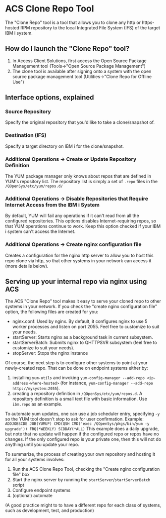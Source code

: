 # ACS Clone Repo Tool

The "Clone Repo" tool is a tool that allows you to clone any http or
https-hosted RPM repository to the local Integrated File System (IFS) of the
target IBM i system.

## How do I launch the "Clone Repo" tool?

1. In Access Client Solutions, first access the Open Source Package Management
tool (Tools->"Open Source Package Management")
2. The clone tool is available after signing onto a system with the open source
package management tool (Utilities->"Clone Repo for Offline Use")

## Interface options, explained

### Source Repository

Specify the original repository that you'd like to take a clone/snapshot of.

### Destination (IFS)

Specify a target directory on IBM i for the clone/snapshot.

### Additional Operations -> Create or Update Repository Definition

The YUM package manager only knows about repos that are defined in YUM's
repository list. The repository list is simply a set of `.repo` files in the `/QOpenSys/etc/yum/repos.d/`

### Additional Operations -> Disable Repositories that Require Internet Access from the IBM i System

By default, YUM will fail any operations if it can't read from all the
configured repositories. This options disables Internet-requiring repos, so that
YUM operations continue to work. Keep this option checked if your IBM i system
can't access the Internet.

### Additional Operations -> Create nginx configuration file

Creates a configuration for the nginx http server to allow you to host this repo
clone via http, so that other systems in your network can access it (more
details below).

## Serving up your internal repo via nginx using ACS

The ACS "Clone Repo" tool makes it easy to serve your cloned repo to other
systems in your network. If you check the "create nginx configuration file"
option, the following files are created for you:

* nginx.conf: Used by nginx. By default, it configures nginx to use 5 worker
processes and listen on port 2055. Feel free to customize to suit your needs.
* startServer: Starts nginx as a background task in current subsystem.
* startServerBatch: Submits nginx to QHTTPSVR subsystem (feel free to customize
to suit your needs).
* stopServer: Stops the nginx instance

Of course, the next step is to configure other systems to point at your
newly-created repo. That can be done on endpoint systems either by:

1. installing `yum-utils` and invoking `yum-config-manager --add-repo <ip-address-where-hosted>`
(for instance, `yum-config-manager --add-repo http://mysystem:2055`).
2. creating a repository definition in `/QOpenSys/etc/yum/repos.d`. A repository
definition is a small text file with basic information. Use `ibm.repo` as an example.

To automate yum updates, one can use a job scheduler entry, specifying `-y` so
the YUM tool doesn't stop to ask for user confirmation. Example:
`ADDJOBSCDE JOB(YUMUP) CMD(QSH CMD('exec /QOpenSys/pkgs/bin/yum -y upgrade'))
FRQ(*WEEKLY) SCDDAY(*ALL)`
This example does a daily upgrade, but note that no update will happen if the
configured repo or repos have no changes. If the only configured repo is your
private one, then this will not do anything until you update your repo.

To summarize, the process of creating your own repository and hosting it for all
your systems involves:

1. Run the ACS Clone Repo Tool, checking the "Create nginx configuration file" box
2. Start the nginx server by running the `startServer`/`startServerBatch` script
3. Configure endpoint systems
4. (optional) automate

(A good practice might to to have a different repo for each class of systems,
such as development, test, and production)
